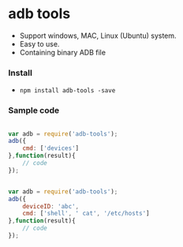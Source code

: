 # adb tools
- Support windows, MAC, Linux (Ubuntu) system.
- Easy to use.
- Containing binary ADB file

### Install
* ``npm install adb-tools -save``

### Sample code

```js

var adb = require('adb-tools');
adb({
    cmd: ['devices']
},function(result){
    // code
});
````

```js

var adb = require('adb-tools');
adb({
    deviceID: 'abc',
    cmd: ['shell', ' cat', '/etc/hosts']
},function(result){
    // code
});
````


